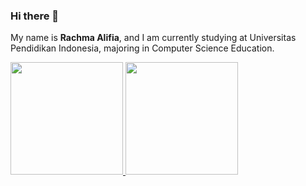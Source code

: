 ### Hi there 👋

My name is **Rachma Alifia**, and I am currently studying at Universitas Pendidikan Indonesia, majoring in Computer Science Education.

<p align="left">
<a href="https://github.com/rachmalifia">
  <img height="180em" src="https://github-readme-stats-eight-theta.vercel.app/api?username=gilangadhan&show_icons=true&theme=algolia&include_all_commits=true&count_private=true"/>
  <img height="180em" src="https://github-readme-stats-eight-theta.vercel.app/api/top-langs/?username=gilangadhan&layout=compact&langs_count=8&theme=algolia"/>
</a>
</p>
